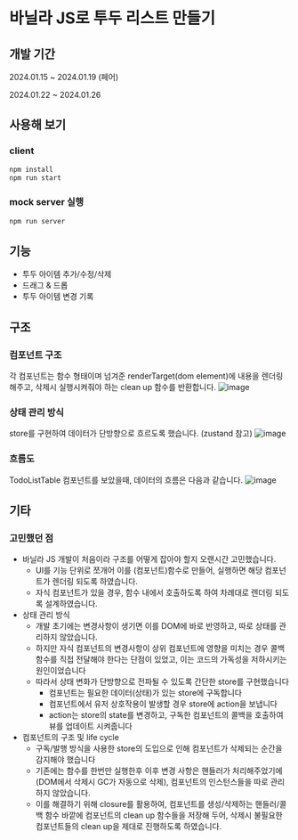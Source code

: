 # 바닐라 JS로 투두 리스트 만들기

## 개발 기간
2024.01.15 ~ 2024.01.19 (페어)

2024.01.22 ~ 2024.01.26

## 사용해 보기
### client
```bash
npm install
npm run start
```
### mock server 실행
```bash
npm run server
```

## 기능
- 투두 아이템 추가/수정/삭제
- 드래그 & 드롭
- 투두 아이템 변경 기록

## 구조
### 컴포넌트 구조
각 컴포넌트는 함수 형태이며 넘겨준 renderTarget(dom element)에 내용을 렌더링 해주고, 삭제시 실행시켜줘야 하는 clean up 함수를 반환합니다.
![image](https://github.com/junhea/fe-todo/assets/97426534/cf150e17-0306-4960-8742-3f4b3482ee67)

### 상태 관리 방식
store를 구현하여 데이터가 단방향으로 흐르도록 했습니다. (zustand 참고) 
![image](https://github.com/junhea/fe-todo/assets/97426534/b07c0a0e-0f75-4a6d-8a93-08b4ab9f51fd)

### 흐름도
TodoListTable 컴포넌트를 보았을때, 데이터의 흐름은 다음과 같습니다.
![image](https://github.com/junhea/fe-todo/assets/97426534/f5318943-5d7f-4a14-ad31-df48128be810)

## 기타
### 고민했던 점
- 바닐라 JS 개발이 처음이라 구조를 어떻게 잡아야 할지 오랜시간 고민했습니다.
  - UI를 기능 단위로 쪼개어 이를 (컴포넌트)함수로 만들어, 실행하면 해당 컴포넌트가 렌더링 되도록 하였습니다.
  - 자식 컴포넌트가 있을 경우, 함수 내에서 호출하도록 하여 차례대로 렌더링 되도록 설계하였습니다.
- 상태 관리 방식
  - 개발 초기에는 변경사항이 생기면 이를 DOM에 바로 반영하고, 따로 상태를 관리하지 않았습니다.
  - 하지만 자식 컴포넌트의 변경사항이 상위 컴포넌트에 영향을 미치는 경우 콜백 함수를 직접 전달해야 한다는 단점이 있었고, 이는 코드의 가독성을 저하시키는 원인이었습니다
  - 따라서 상태 변화가 단방향으로 전파될 수 있도록 간단한 store를 구현했습니다
    - 컴포넌트는 필요한 데이터(상태)가 있는 store에 구독합니다
    - 컴포넌트에서 유저 상호작용이 발생할 경우 store에 action을 보냅니다
    - action는 store의 state를 변경하고, 구독한 컴포넌트의 콜백을 호출하여 뷰를 업데이트 시켜줍니다
- 컴포넌트의 구조 및 life cycle
  - 구독/발행 방식을 사용한 store의 도입으로 인해 컴포넌트가 삭제되는 순간을 감지해야 했습니다
  - 기존에는 함수를 한번만 실행한후 이후 변경 사항은 핸들러가 처리해주었기에(DOM에서 삭제시 GC가 자동으로 삭제), 컴포넌트의 인스턴스들을 따로 관리하지 않았습니다.
  - 이를 해결하기 위해 closure를 활용하여, 컴포넌트를 생성/삭제하는 핸들러/콜백 함수 바깥에 컴포넌트의 clean up 함수들을 저장해 두어, 삭제시 불필요한 컴포넌트들의 clean up을 제대로 진행하도록 하였습니다.
